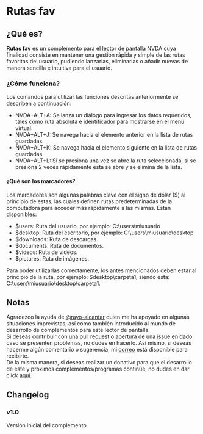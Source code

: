 # Rutas fav

## ¿Qué es?

**Rutas fav** es un complemento para el lector de pantalla NVDA cuya finalidad consiste en mantener una gestión rápida y simple de las rutas favoritas del usuario, pudiendo lanzarlas, eliminarlas o añadir nuevas de manera sencilla e intuitiva para el usuario.

### ¿Cómo funciona?
Los comandos para utilizar las funciones descritas anteriormente se describen a continuación:

* NVDA+ALT+A: Se lanza un diálogo para ingresar los datos requeridos, tales como ruta absoluta e identificador para mostrarse en el menú virtual.
* NVDA+ALT+J: Se navega hacia el elemento anterior en la lista de rutas guardadas.
* NVDA+ALT+K: Se navega hacia el elemento siguiente en la lista de rutas guardadas.
* NVDA+ALT+L: Si se presiona una vez se abre la ruta seleccionada, si se presiona 2 veces rápidamente esta se abre y se elimina de la lista.

#### ¿Qué son los marcadores?

Los marcadores son algunas palabras clave con el signo de dólar ($) al principio de estas, las cuales definen rutas predeterminadas de la computadora para acceder más rápidamente a las mismas. Están disponibles:

* $users: Ruta del usuario, por ejemplo: C:\users\miusuario
* $desktop: Ruta del escritorio, por ejemplo: C:\users\miusuario\desktop
* $downloads: Ruta de descargas.
* $documents: Ruta de documentos.
* $videos: Ruta de videos.
* $pictures: Ruta de imágenes.

Para poder utilizarlas correctamente, los antes mencionados deben estar al principio de la ruta, por ejemplo: $desktop\carpeta1, siendo esta: C:\users\miusuario\desktop\carpeta1.

## Notas

Agradezco la ayuda de [@rayo-alcantar](https://github.com/rayo-alcantar/) quien me ha apoyado en algunas situaciones imprevistas, así como también introducido al mundo de desarrollo de complementos para este lector de pantalla.  
Si deseas contribuir con una pull request o apertura de una issue en dado caso se presenten problemas, no dudes en hacerlo. Así mismo, si deseas hacerme algún comentario o sugerencia, mi [correo](mailto:angeldelosreyesfaz@gmail.com) está disponible para recibirte.  
De la misma manera, si deseas realizar un donativo para que el desarrollo de este y próximos complementos/programas continúe, no dudes en dar click [aquí](https://www.paypal.com/paypalme/r05angel).  

## Changelog

### v1.0

Versión inicial del complemento.